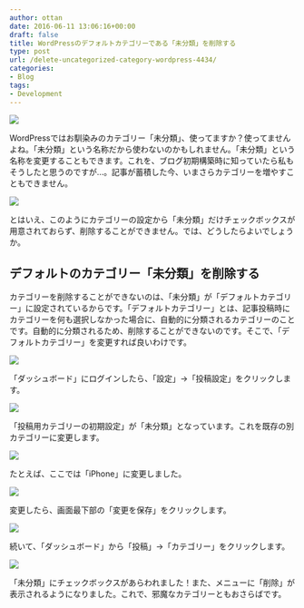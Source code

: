 ```yaml
---
author: ottan
date: 2016-06-11 13:06:16+00:00
draft: false
title: WordPressのデフォルトカテゴリーである「未分類」を削除する
type: post
url: /delete-uncategorized-category-wordpress-4434/
categories:
- Blog
tags:
- Development
---
```


![](/uploads/2016/06/160611-575c0abb02e8f.jpg)






WordPressではお馴染みのカテゴリー「未分類」、使ってますか？使ってませんよね。「未分類」という名称だから使わないのかもしれません。「未分類」という名称を変更することもできます。これを、ブログ初期構築時に知っていたら私もそうしたと思うのですが…。記事が蓄積した今、いまさらカテゴリーを増やすこともできません。





![](/uploads/2016/06/160611-575c0ac191ff2.png)






とはいえ、このようにカテゴリーの設定から「未分類」だけチェックボックスが用意されておらず、削除することができません。では、どうしたらよいでしょうか。





## デフォルトのカテゴリー「未分類」を削除する





カテゴリーを削除することができないのは、「未分類」が「デフォルトカテゴリー」に設定されているからです。「デフォルトカテゴリー」とは、記事投稿時にカテゴリーを何も選択しなかった場合に、自動的に分類されるカテゴリーのことです。自動的に分類されるため、削除することができないのです。そこで、「デフォルトカテゴリー」を変更すれば良いわけです。





![](/uploads/2016/06/160611-575c0acf2f680.png)






「ダッシュボード」にログインしたら、「設定」→「投稿設定」をクリックします。





![](/uploads/2016/06/160611-575c0ad6d91be.png)






「投稿用カテゴリーの初期設定」が「未分類」となっています。これを既存の別カテゴリーに変更します。





![](/uploads/2016/06/160611-575c0add6d37e.png)






たとえば、ここでは「iPhone」に変更しました。





![](/uploads/2016/06/160611-575c0ae48d780.png)






変更したら、画面最下部の「変更を保存」をクリックします。





![](/uploads/2016/06/160611-575c0ae985ea0.png)






続いて、「ダッシュボード」から「投稿」→「カテゴリー」をクリックします。





![](/uploads/2016/06/160611-575c0aef8206e.png)






「未分類」にチェックボックスがあらわれました！また、メニューに「削除」が表示されるようになりました。これで、邪魔なカテゴリーともおさらばです。
